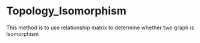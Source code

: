 # Topology_Isomorphism
This method is to use relationship matrix to determine whether two graph is Isomorphism

